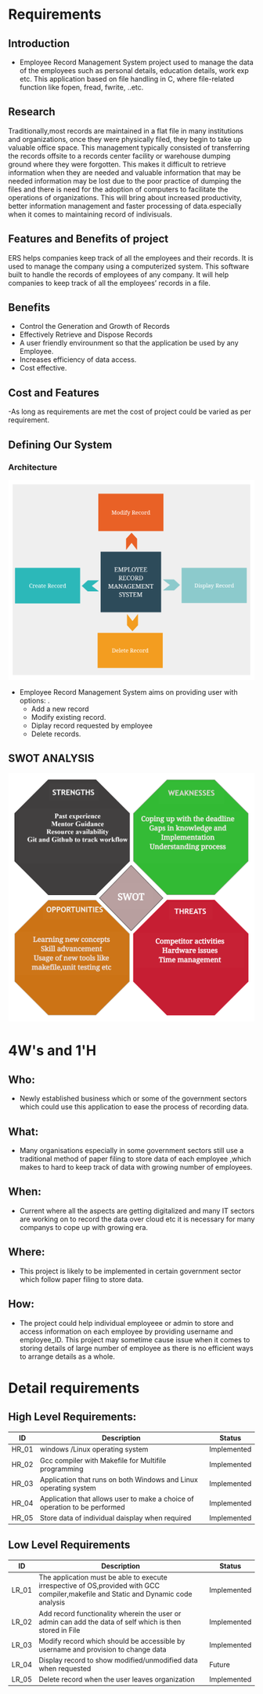 # Requirements
## Introduction
- Employee Record Management System project used to manage the data of the employees such as personal details, education details, work exp etc. This application based on file handling in C, where file-related function like fopen, fread, fwrite, ..etc.

## Research
Traditionally,most records are maintained in a flat file in many institutions and organizations, once they were physically filed, they begin to take up valuable office space. This management typically consisted of transferring the records offsite to a records center facility or warehouse dumping ground where they were forgotten. This makes it difficult to retrieve information when they are needed and valuable information that may be needed information may be lost due to the poor practice of dumping the files and there is need for the adoption of computers to facilitate the operations of organizations. This will bring about increased productivity, better information management and faster processing of data.especially when it comes to maintaining record of indivisuals.

## Features and Benefits of project
ERS helps companies keep track of all the employees and their records. It is used to manage the company using a computerized system. This software built to handle the records of employees of any company. It will help companies to keep track of all the employees’ records in a file.


## Benefits
- Control the Generation and Growth of Records
- Effectively Retrieve and Dispose Records
- A user friendly envirounment so that the application be used by any Employee.
- Increases efficiency of data access.
- Cost effective.

## Cost and Features
-As long as requirements are met the cost of project could be varied as per requirement.

## Defining Our System
### Architecture
![Architecture](https://github.com/Dhanushu1999/STEPin_Mini_Project/blob/master/1_Requirements/Architecture.png)

- Employee Record Management System aims on providing user with options: . 
    - Add a new record
    - Modify existing record. 
    - Diplay record requested by employee
    - Delete records.

## SWOT ANALYSIS
![SWOT-Analysis](https://github.com/Dhanushu1999/STEPin_Mini_Project/blob/master/1_Requirements/swot_analysis.png)

# 4W&#39;s and 1&#39;H

## Who:
- Newly established business which or some of the government sectors which could use this application to ease the process of recording data.

## What:
- Many organisations especially in some government sectors still use a traditional method of paper filing to store data of each employee ,which makes to hard to keep track of data with growing number of employees.

## When:
- Current where all the aspects are getting digitalized and many IT sectors are working on to record the data over cloud etc it is necessary for many companys to cope up  with growing era.

## Where:
- This project is likely to be implemented in certain government sector which follow paper filing to store data.

## How:
- The project could help individual employeee or admin to store and access information on each employee by providing username and employee_ID. This project may sometime cause issue  when it comes to storing details of large number of employee as there is no efficient ways to arrange details as a whole.

# Detail requirements
## High Level Requirements:

|      ID          |Description                          |Status                         |
|----------------|-------------------------------|-----------------------------|
|HR_01|windows /Linux operating system        |Implemented            |
|HR_02|Gcc compiler with Makefile for Multifile programming|Implemented|
|HR_03|Application that runs on both Windows and Linux operating system|Implemented|
|HR_04|Application that allows user to make a choice of operation to be performed |Implemented|
|HR_05|Store data of individual daisplay when required|Implemented|

## Low Level Requirements

|      ID          |Description                          |Status                         |
|----------------|-------------------------------|-----------------------------|
|LR_01|The application must be able to execute irrespective of OS,provided with GCC compiler,makefile and Static and Dynamic code analysis       |Implemented            |
|LR_02|Add record functionality wherein the user or admin can add the data of self which is then stored in File           |Implemented|
|LR_03|Modify record which should be accessible by username and provision to change data   |Implemented|
|LR_04|Display record to show modified/unmodified data when requested|Future|
|LR_05|Delete record when the user leaves organization |Implemented|
